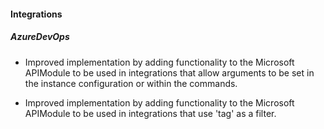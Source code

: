 
#### Integrations

##### AzureDevOps

- Improved implementation by adding functionality to the Microsoft APIModule to be used in integrations that allow arguments to be set in the instance configuration or within the commands.

- Improved implementation by adding functionality to the Microsoft APIModule to be used in integrations that use 'tag' as a filter.
